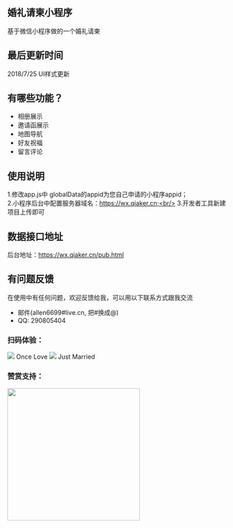
## 婚礼请柬小程序
基于微信小程序做的一个婚礼请柬

## 最后更新时间

2018/7/25 UI样式更新

## 有哪些功能？

* 相册展示
* 邀请函展示
* 地图导航
* 好友祝福
* 留言评论


## 使用说明

1.修改app.js中 globalData的appid为您自己申请的小程序appid；<br/>
2.小程序后台中配置服务器域名：https://wx.qiaker.cn;<br/>
3.开发者工具新建项目上传即可


## 数据接口地址

后台地址：<a href="https://wx.qiaker.cn/pub.html" target="_blank">https://wx.qiaker.cn/pub.html</a><br/>


## 有问题反馈
在使用中有任何问题，欢迎反馈给我，可以用以下联系方式跟我交流

* 邮件(allen6699#live.cn, 把#换成@)
* QQ: 290805404

### 扫码体验：

<img src="https://wx.qiaker.cn/img/ma.jpg">
Once Love

<img src="https://wx.qiaker.cn/img/ma2.jpg">
Just Married


### 赞赏支持：
<img src="https://wx.qiaker.cn/img/wow.jpg" width="300px">